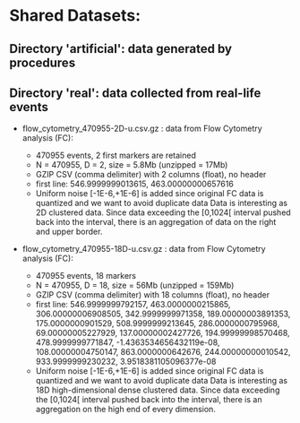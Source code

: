 Shared Datasets:
================

Directory 'artificial': data generated by procedures 
----------------------------------------------------

Directory 'real': data collected from real-life events
------------------------------------------------------
  * flow_cytometry_470955-2D-u.csv.gz : data from Flow Cytometry analysis (FC): 
     - 470955 events, 2 first markers are retained
	 - N = 470955, D = 2, size = 5.8Mb (unzipped = 17Mb)
	 - GZIP CSV (comma delimiter) with 2 columns (float), no header
	 - first line: 546.9999999013615, 463.00000000657616
	 - Uniform noise [-1E-6,+1E-6] is added since original FC data is quantized and we want to avoid duplicate data
	 Data is interesting as 2D clustered data. Since data exceeding the [0,1024[ interval pushed back into the interval, there is an aggregation of data on the right and upper border.
	 
  * flow_cytometry_470955-18D-u.csv.gz : data from Flow Cytometry analysis (FC): 
     - 470955 events, 18 markers
	 - N = 470955, D = 18, size = 56Mb (unzipped = 159Mb)
	 - GZIP CSV (comma delimiter) with 18 columns (float), no header
	 - first line: 546.9999999792157, 463.0000000215865, 306.00000006908505, 342.9999999971358, 189.00000003891353, 175.0000000901529, 508.9999999213645, 286.0000000795968, 69.00000005227929, 137.00000002427726, 194.99999998570468, 478.9999999771847, -1.4363534656432119e-08, 108.00000004750147, 863.0000000642676, 244.00000000010542, 933.9999999230232, 3.9518381105096377e-08
	 - Uniform noise [-1E-6,+1E-6] is added since original FC data is quantized and we want to avoid duplicate data
	 Data is interesting as 18D high-dimensional dense clustered data. Since data exceeding the [0,1024[ interval pushed back into the interval, there is an aggregation on the high end of every dimension.
	 
